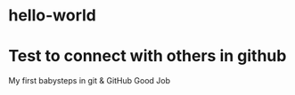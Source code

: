 # hello-world


Test to connect with others in github
=======
My first babysteps in git & GitHub
Good Job 

